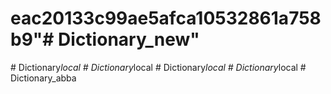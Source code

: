 # eac20133c99ae5afca10532861a758b9"# Dictionary_new" 
#   D i c t i o n a r y _ l o c a l  
 #   D i c t i o n a r y _ l o c a l  
 #   D i c t i o n a r y _ l o c a l  
 #   D i c t i o n a r y _ l o c a l  
 #   D i c t i o n a r y _ a b b a  
 